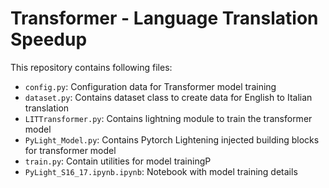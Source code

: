 # Transformer - Language Translation Speedup

This repository contains following files:

- `config.py`: Configuration data for Transformer model training
- `dataset.py`: Contains dataset class to create data for English to Italian translation 
- `LITTransformer.py`: Contains lightning module to train the transformer model
- `PyLight_Model.py`: Contains Pytorch Lightening injected building blocks for transformer model
- `train.py`: Contain utilities for model trainingP
- `PyLight_S16_17.ipynb.ipynb`: Notebook with model training details

